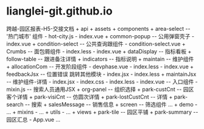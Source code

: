 # lianglei-git.github.io
跨越-园区报表-H5-交接文档
    + api
    + assets
    + components
        + area-select -- '热门城市' 组件
            - hot-city.js 
            - index.vue
        + common-popup -- 公用弹窗壳子
            - index.vue
        + condition-select -- 公共查询跟组件
            - condition-select.vue
        + Crumbs -- 面包屑组件
            - index.less
            - index.vue
        + dataDisplay -- 指标看板
        + follow-table -- 跟进备注详情
        + indicators -- 指标说明
        + maintain -- 维护组件
            + allocationCom -- 开发阶段组件
                - devphase.vue
                - index.less
                - index.vue
            + feedbackJsx -- 位置错误 跳转其他模块
                - index.jsx
                - index.less
            + maintainJsx -- 维护组件-详情
                - index.jsx
                - index.css
            - index.less
            - index.vue -- 入口组件
            - mixin.js -- 搜索人员通用JSX
        + org-panel -- 组织选择
        + park-custCnt -- 园区客个详情
        + park-visiCnt -- 仿圆次详情
        + park-lostCustCnt -- 详情
        + park-search -- 搜索
        + salesMessage -- 销售信息
        + screen -- 筛选组件
        ...
    + demo
        - ...
    + mixins
        - ...
    + utils
        - ...
    + views
        + park-tile -- 园区平铺
        + park-summary -- 园区汇总
    - App.vue
    ...